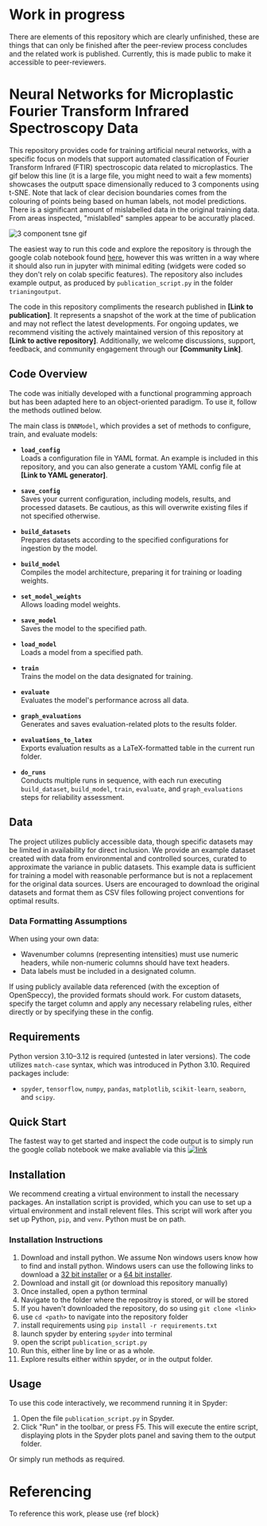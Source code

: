 # Work in progress
There are elements of this repository which are clearly unfinished, these are things that can only be finished after the peer-review process concludes and the related work is published. Currently, this is made public to make it accessible to peer-reviewers.

# Neural Networks for Microplastic Fourier Transform Infrared Spectroscopy Data

This repository provides code for training artificial neural networks, with a specific focus on models that support automated classification of Fourier Transform Infrared (FTIR) spectroscopic data related to microplastics. The gif below this line (it is a large file, you might need to wait a few moments) showcases the outputt space dimensionally reduced to 3 components using t-SNE. Note that lack of clear decision boundaries comes from the colouring of points being based on human labels, not model predictions. There is a significant amount of mislabelled data in the original training data. From areas inspected, "mislablled" samples appear to be accuratly placed.

![3 component tsne gif](https://github.com/Grimblewald/Neural-networks-for-microplastic-fourier-transform-infrared-spectroscopy-data/blob/main/tsne_3d2.gif?raw=true)

The easiest way to run this code and explore the repository is through the google colab notebook found [here](https://colab.research.google.com/drive/17tDtN3pFHYkQCpytrv1TYdfoJkn8snik?usp=sharing), however this was written in a way where it should also run in jupyter with minimal editing (widgets were coded so they don't rely on colab specific features). The repository also includes example output, as produced by `publication_script.py` in the folder `trianingoutput`.

The code in this repository compliments the research published in **[Link to publication]**. It represents a snapshot of the work at the time of publication and may not reflect the latest developments. For ongoing updates, we recommend visiting the actively maintained version of this repository at **[Link to active repository]**. Additionally, we welcome discussions, support, feedback, and community engagement through our **[Community Link]**.

## Code Overview

The code was initially developed with a functional programming approach but has been adapted here to an object-oriented paradigm. To use it, follow the methods outlined below.

The main class is `DNNModel`, which provides a set of methods to configure, train, and evaluate models:

- **`load_config`**  
  Loads a configuration file in YAML format. An example is included in this repository, and you can also generate a custom YAML config file at **[Link to YAML generator]**.

- **`save_config`**  
  Saves your current configuration, including models, results, and processed datasets. Be cautious, as this will overwrite existing files if not specified otherwise.

- **`build_datasets`**  
  Prepares datasets according to the specified configurations for ingestion by the model.

- **`build_model`**  
  Compiles the model architecture, preparing it for training or loading weights.

- **`set_model_weights`**  
  Allows loading model weights.

- **`save_model`**  
  Saves the model to the specified path.

- **`load_model`**  
  Loads a model from a specified path.

- **`train`**  
  Trains the model on the data designated for training.

- **`evaluate`**  
  Evaluates the model's performance across all data.

- **`graph_evaluations`**  
  Generates and saves evaluation-related plots to the results folder.

- **`evaluations_to_latex`**  
  Exports evaluation results as a LaTeX-formatted table in the current run folder.

- **`do_runs`**  
  Conducts multiple runs in sequence, with each run executing `build_dataset`, `build_model`, `train`, `evaluate`, and `graph_evaluations` steps for reliability assessment.

## Data

The project utilizes publicly accessible data, though specific datasets may be limited in availability for direct inclusion. We provide an example dataset created with data from environmental and controlled sources, curated to approximate the variance in public datasets. This example data is sufficient for training a model with reasonable performance but is not a replacement for the original data sources. Users are encouraged to download the original datasets and format them as CSV files following project conventions for optimal results.

### Data Formatting Assumptions

When using your own data:
- Wavenumber columns (representing intensities) must use numeric headers, while non-numeric columns should have text headers.
- Data labels must be included in a designated column.
  
If using publicly available data referenced (with the exception of OpenSpeccy), the provided formats should work. For custom datasets, specify the target column and apply any necessary relabeling rules, either directly or by specifying these in the config.

## Requirements

Python version 3.10–3.12 is required (untested in later versions). The code utilizes `match-case` syntax, which was introduced in Python 3.10. Required packages include:
- `spyder`, `tensorflow`, `numpy`, `pandas`, `matplotlib`, `scikit-learn`, `seaborn`, and `scipy`.

## Quick Start
The fastest way to get started and inspect the code output is to simply run the google collab notebook we make avaliable via this [![link](https://colab.research.google.com/assets/colab-badge.svg)](https://colab.research.google.com/drive/17tDtN3pFHYkQCpytrv1TYdfoJkn8snik?usp=sharing)
## Installation

We recommend creating a virtual environment to install the necessary packages. An installation script is provided, which you can use to set up a virtual environment and install relevent files. This script will work after you set up Python, `pip`, and `venv`. Python must be on path.

### Installation Instructions
1. Download and install python. We assume Non windows users know how to find and install python. Windows users can use the following links to download a [32 bit installer](https://www.python.org/ftp/python/3.11.9/python-3.11.9.exe) or a [64 bit installer](https://www.python.org/ftp/python/3.11.9/python-3.11.9-amd64.exe).
2. Download and install git (or download this repository manually)
4. Once installed, open a python terminal 
5. Navigate to the folder where the repositroy is stored, or will be stored
6. If you haven't downloaded the repository, do so using `git clone <link>`
7. use `cd <path>` to navigate into the repository folder
8. install requirements using `pip install -r requirements.txt`
9. launch spyder by entering `spyder` into terminal
10. open the script `publication_script.py`
11. Run this, either line by line or as a whole.
12. Explore results either within spyder, or in the output folder.

## Usage

To use this code interactively, we recommend running it in Spyder:

1. Open the file `publication_script.py` in Spyder.
2. Click "Run" in the toolbar, or press F5. This will execute the entire script, displaying plots in the Spyder plots panel and saving them to the output folder.

Or simply run methods as required.

# Referencing

To reference this work, please use {ref block}
